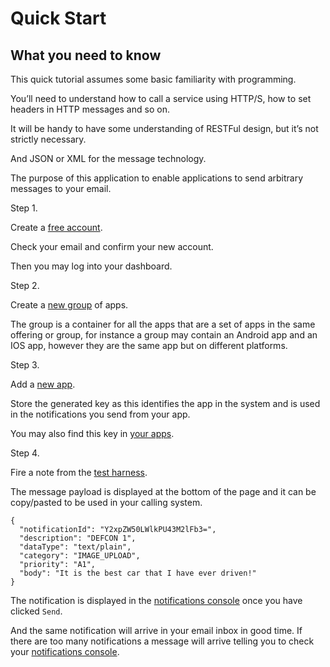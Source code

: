 # Quick Start

## What you need to know

This quick tutorial assumes some basic familiarity with programming.

You’ll need to understand how to call a service using HTTP/S, how to set headers in HTTP messages and so on.

It will be handy to have some understanding of RESTFul design, but it’s not strictly necessary.

And JSON or XML for the message technology.

The purpose of this application to enable applications to send arbitrary messages to your email.

Step 1.

Create a [free account](https://www.fireanote.com/#!/signup).

Check your email and confirm your new account.

Then you may log into your dashboard.

Step 2.

Create a [new group](https://www.fireanote.com/#!/dashboard) of apps.

The group is a container for all the apps that are a set of apps in the same offering or group, for instance a group may contain an Android app and an IOS app, however they are the same app but on different platforms.

Step 3.

Add a [new app](https://www.fireanote.com/#!/widget/add-app).

Store the generated key as this identifies the app in the system and is used in the notifications you send from your app.

You may also find this key in [your apps](https://www.fireanote.com/#!/widget/your-apps).

Step 4.

Fire a note from the [test harness](https://www.fireanote.com/#!/widget/test-harness).

The message payload is displayed at the bottom of the page and it can be copy/pasted to be used in your calling system.

```
{
  "notificationId": "Y2xpZW50LWlkPU43M2lFb3=",
  "description": "DEFCON 1",
  "dataType": "text/plain",
  "category": "IMAGE_UPLOAD",
  "priority": "A1",
  "body": "It is the best car that I have ever driven!"
}
```

The notification is displayed in the [notifications console](https://www.fireanote.com/#!/widget/console) once you have clicked `Send`.

And the same notification will arrive in your email inbox in good time. If there are too many notifications a message will arrive telling you to check your [notifications console](https://www.fireanote.com/#!/widget/console).